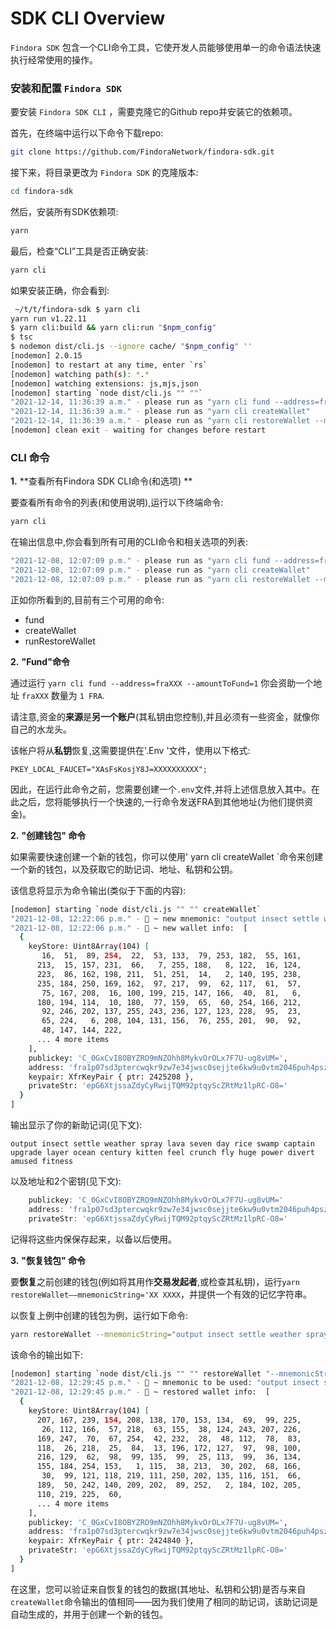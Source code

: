 # SDK CLI Overview

`Findora SDK` 包含一个CLI命令工具，它使开发人员能够使用单一的命令语法快速执行经常使用的操作。  

### **安装和配置 `Findora SDK`**

要安装 `Findora SDK CLI` ，需要克隆它的Github repo并安装它的依赖项。  
 
首先，在终端中运行以下命令下载repo: 

```bash
git clone https://github.com/FindoraNetwork/findora-sdk.git
```

接下来，将目录更改为 `Findora SDK` 的克隆版本:  

```bash
cd findora-sdk
```

然后，安装所有SDK依赖项:

```bash
yarn
```

最后，检查“CLI”工具是否正确安装:

```bash
yarn cli
```

如果安装正确，你会看到:

```bash
 ~/t/t/findora-sdk $ yarn cli
yarn run v1.22.11
$ yarn cli:build && yarn cli:run "$npm_config"
$ tsc
$ nodemon dist/cli.js --ignore cache/ "$npm_config" ''
[nodemon] 2.0.15
[nodemon] to restart at any time, enter `rs`
[nodemon] watching path(s): *.*
[nodemon] watching extensions: js,mjs,json
[nodemon] starting `node dist/cli.js "" ""`
"2021-12-14, 11:36:39 a.m." - please run as "yarn cli fund --address=fraXXX --amountToFund=1 "
"2021-12-14, 11:36:39 a.m." - please run as "yarn cli createWallet"
"2021-12-14, 11:36:39 a.m." - please run as "yarn cli restoreWallet --mnemonicString='XXX ... ... XXX'"
[nodemon] clean exit - waiting for changes before restart
```

### **CLI 命令**

**1.** **查看所有Findora SDK CLI命令(和选项) **

要查看所有命令的列表(和使用说明),运行以下终端命令:

```bash
yarn cli
```

在输出信息中,你会看到所有可用的CLI命令和相关选项的列表:

```bash
"2021-12-08, 12:07:09 p.m." - please run as "yarn cli fund --address=fraXXX --amountToFund=1 "
"2021-12-08, 12:07:09 p.m." - please run as "yarn cli createWallet"
"2021-12-08, 12:07:09 p.m." - please run as "yarn cli restoreWallet --mnemonicString='XXX ... ... XXX'"
```

正如你所看到的,目前有三个可用的命令:

- fund
- createWallet
- runRestoreWallet

**2.** **"Fund"命令**

通过运行 `yarn cli fund --address=fraXXX --amountToFund=1` 你会资助一个地址  `fraXXX`  数量为  `1 FRA`.

请注意,资金的**来源**是**另一个账户**(其私钥由您控制),并且必须有一些资金，就像你自己的水龙头。

该帐户将从**私钥**恢复,这需要提供在'.Env '文件，使用以下格式:

```env
PKEY_LOCAL_FAUCET="XAsFsKosjY8J=XXXXXXXXXX";
```

因此，在运行此命令之前，您需要创建一个`.env`文件,并将上述信息放入其中。在此之后，您将能够执行一个快速的,一行命令发送FRA到其他地址(为他们提供资金)。

**2.** **"创建钱包" 命令**

如果需要快速创建一个新的钱包，你可以使用' yarn cli createWallet `命令来创建一个新的钱包，以及获取它的助记词、地址、私钥和公钥。

该信息将显示为命令输出(类似于下面的内容):

```bash
[nodemon] starting `node dist/cli.js "" "" createWallet`
"2021-12-08, 12:22:06 p.m." - 🚀 ~ new mnemonic: "output insect settle weather spray lava seven day rice swamp captain upgrade layer ocean century kitten feel crunch fly huge power divert amused fitness"
"2021-12-08, 12:22:06 p.m." - 🚀 ~ new wallet info:  [
  {
    keyStore: Uint8Array(104) [
       16,  51,  89, 254,  22,  53, 133,  79, 253, 182,  55, 161,
      213,  15, 157, 231,  66,   7, 255, 188,   8, 122,  16, 124,
      223,  86, 162, 198, 211,  51, 251,  14,   2, 140, 195, 238,
      235, 184, 250, 169, 162,  97, 217,  99,  62, 117,  61,  57,
       75, 167, 208,  16, 100, 199, 215, 147, 166,  40,  81,   6,
      180, 194, 114,  10, 180,  77, 159,  65,  60, 254, 166, 212,
       92, 246, 202, 137, 255, 243, 236, 127, 123, 228,  95,  23,
       65, 224,   6, 208, 104, 131, 156,  76, 255, 201,  90,  92,
       48, 147, 144, 222,
      ... 4 more items
    ],
    publickey: 'C_0GxCvI8OBYZRO9mNZOhh8MykvOrOLx7F7U-ug8vUM=',
    address: 'fra1p07sd3ptercwqkr9zw7e34jwsc0sejjte6kw9u0vtm2046puh4pszj0rs4',
    keypair: XfrKeyPair { ptr: 2425208 },
    privateStr: 'epG6XtjssaZdyCyRwijTQM92ptqyScZRtMz1lpRC-O8='
  }
]

```

输出显示了你的新助记词(见下文):

```
output insect settle weather spray lava seven day rice swamp captain upgrade layer ocean century kitten feel crunch fly huge power divert amused fitness
```

以及地址和2个密钥(见下文):

```js
    publickey: 'C_0GxCvI8OBYZRO9mNZOhh8MykvOrOLx7F7U-ug8vUM='
    address: 'fra1p07sd3ptercwqkr9zw7e34jwsc0sejjte6kw9u0vtm2046puh4pszj0rs4'
    privateStr: 'epG6XtjssaZdyCyRwijTQM92ptqyScZRtMz1lpRC-O8='
```

记得将这些内保保存起来，以备以后使用。

**3.** **"恢复钱包" 命令**

要**恢复**之前创建的钱包(例如将其用作**交易发起者**,或检查其私钥)，运行` yarn restoreWallet——mnemonicString='XX XXXX `，并提供一个有效的记忆字符串。

以恢复上例中创建的钱包为例，运行如下命令:

```bash
yarn restoreWallet --mnemonicString="output insect settle weather spray lava seven day rice swamp captain upgrade layer ocean century kitten feel crunch fly huge power divert amused fitness"
```

该命令的输出如下:

```bash
[nodemon] starting `node dist/cli.js "" "" restoreWallet "--mnemonicString=output insect settle weather spray lava seven day rice swamp captain upgrade layer ocean century kitten feel crunch fly huge power divert amused fitness"`
"2021-12-08, 12:29:45 p.m." - 🚀 ~ mnemonic to be used: "output insect settle weather spray lava seven day rice swamp captain upgrade layer ocean century kitten feel crunch fly huge power divert amused fitness"
"2021-12-08, 12:29:45 p.m." - 🚀 ~ restored wallet info:  [
  {
    keyStore: Uint8Array(104) [
      207, 167, 239, 154, 208, 138, 170, 153, 134,  69,  99, 225,
       26, 112, 166,  57, 218,  63, 155,  38, 124, 243, 207, 226,
      169, 247,  70,  67, 254,  42, 232,  28,  48, 112,  78,  83,
      118,  26, 218,  25,  84,  13, 196, 172, 127,  97,  98, 100,
      216, 129,  62,  98,  99, 135,  99,  25, 113,  99,  36, 134,
      155, 184, 254, 153,   1, 115,  38, 213,  30, 202,  68, 166,
       30,  99, 121, 118, 219, 111, 250, 202, 135, 116, 151,  66,
      189,  50, 242, 140, 209, 202,  89, 252,   2, 184, 102, 205,
      110, 219, 225,  60,
      ... 4 more items
    ],
    publickey: 'C_0GxCvI8OBYZRO9mNZOhh8MykvOrOLx7F7U-ug8vUM=',
    address: 'fra1p07sd3ptercwqkr9zw7e34jwsc0sejjte6kw9u0vtm2046puh4pszj0rs4',
    keypair: XfrKeyPair { ptr: 2424840 },
    privateStr: 'epG6XtjssaZdyCyRwijTQM92ptqyScZRtMz1lpRC-O8='
  }
]


```

在这里，您可以验证来自恢复的钱包的数据(其地址、私钥和公钥)是否与来自` createWallet `命令输出的值相同——因为我们使用了相同的助记词，该助记词是自动生成的，并用于创建一个新的钱包。
